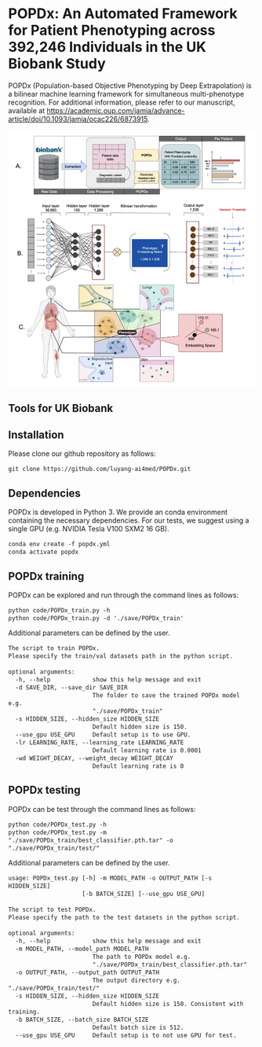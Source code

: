 # POPDx: An Automated Framework for Patient Phenotyping across 392,246 Individuals in the UK Biobank Study 
POPDx (Population-based Objective Phenotyping by Deep Extrapolation) is a bilinear machine learning framework for simultaneous multi-phenotype recognition. For additional information, please refer to our manuscript, available at https://academic.oup.com/jamia/advance-article/doi/10.1093/jamia/ocac226/6873915. 

<img src="blob/overview.jpg" width="600" >

## Tools for UK Biobank

## Installation
Please clone our github repository as follows:
```
git clone https://github.com/luyang-ai4med/POPDx.git
```
## Dependencies
POPDx is developed in Python 3. We provide an conda environment containing the necessary dependencies. 
For our tests, we suggest using a single GPU (e.g. NVIDIA Tesla V100 SXM2 16 GB). 
```
conda env create -f popdx.yml
conda activate popdx
```
## POPDx training
POPDx can be explored and run through the command lines as follows: 
```
python code/POPDx_train.py -h
python code/POPDx_train.py -d './save/POPDx_train' 
```
Additional parameters can be defined by the user. 

```
The script to train POPDx. 
Please specify the train/val datasets path in the python script.

optional arguments:
  -h, --help            show this help message and exit
  -d SAVE_DIR, --save_dir SAVE_DIR
                        The folder to save the trained POPDx model e.g.
                        "./save/POPDx_train"
  -s HIDDEN_SIZE, --hidden_size HIDDEN_SIZE
                        Default hidden size is 150.
  --use_gpu USE_GPU     Default setup is to use GPU.
  -lr LEARNING_RATE, --learning_rate LEARNING_RATE
                        Default learning rate is 0.0001
  -wd WEIGHT_DECAY, --weight_decay WEIGHT_DECAY
                        Default learning rate is 0
```
## POPDx testing
POPDx can be test through the command lines as follows: 
```
python code/POPDx_test.py -h 
python code/POPDx_test.py -m "./save/POPDx_train/best_classifier.pth.tar" -o "./save/POPDx_train/test/"
```
Additional parameters can be defined by the user. 
```
usage: POPDx_test.py [-h] -m MODEL_PATH -o OUTPUT_PATH [-s HIDDEN_SIZE]
                     [-b BATCH_SIZE] [--use_gpu USE_GPU]

The script to test POPDx. 
Please specify the path to the test datasets in the python script.

optional arguments:
  -h, --help            show this help message and exit
  -m MODEL_PATH, --model_path MODEL_PATH
                        The path to POPDx model e.g.
                        "./save/POPDx_train/best_classifier.pth.tar"
  -o OUTPUT_PATH, --output_path OUTPUT_PATH
                        The output directory e.g. "./save/POPDx_train/test/"
  -s HIDDEN_SIZE, --hidden_size HIDDEN_SIZE
                        Default hidden size is 150. Consistent with training.
  -b BATCH_SIZE, --batch_size BATCH_SIZE
                        Default batch size is 512.
  --use_gpu USE_GPU     Default setup is to not use GPU for test.
```
